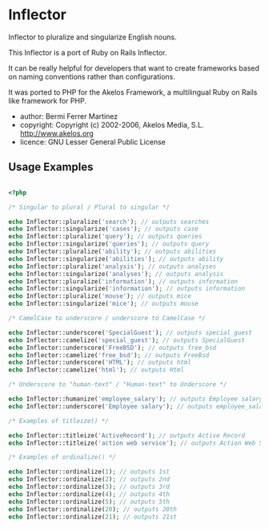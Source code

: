 Inflector
=========

Inflector to pluralize and singularize English nouns.

This Inflector is a port of Ruby on Rails Inflector.

It can be really helpful for developers that want to
create frameworks based on naming conventions rather than
configurations.

It was ported to PHP for the Akelos Framework, a
multilingual Ruby on Rails like framework for PHP.

* author: Bermi Ferrer Martinez
* copyright: Copyright (c) 2002-2006, Akelos Media, S.L. http://www.akelos.org
* licence: GNU Lesser General Public License

Usage Examples
--------------

``` php

<?php

/* Singular to plural / Plural to singular */

echo Inflector::pluralize('search'); // outputs searches
echo Inflector::singularize('cases'); // outputs case
echo Inflector::pluralize('query'); // outputs queries
echo Inflector::singularize('queries'); // outputs query
echo Inflector::pluralize('ability'); // outputs abilities
echo Inflector::singularize('abilities'); // outputs ability
echo Inflector::pluralize('analysis'); // outputs analyses
echo Inflector::singularize('analyses'); // outputs analysis
echo Inflector::pluralize('information'); // outputs information
echo Inflector::singularize('information'); // outputs information
echo Inflector::pluralize('mouse'); // outputs mice
echo Inflector::singularize('mice'); // outputs mouse

/* CamelCase to underscore / underscore to CamelCase */

echo Inflector::underscore('SpecialGuest'); // outputs special_guest
echo Inflector::camelize('special_guest'); // outputs SpecialGuest
echo Inflector::underscore('FreeBSD'); // outputs free_bsd
echo Inflector::camelize('free_bsd'); // outputs FreeBsd
echo Inflector::underscore('HTML'); // outputs html
echo Inflector::camelize('html'); // outputs Html

/* Underscore to "human-text" / "Human-text" to Underscore */

echo Inflector::humanize('employee_salary'); // outputs Employee salary
echo Inflector::underscore('Employee salary'); // outputs employee_salary

/* Examples of titleize() */

echo Inflector::titleize('ActiveRecord'); // outputs Active Record
echo Inflector::titleize('action web service'); // outputs Action Web Service

/* Examples of ordinalize() */

echo Inflector::ordinalize(1); // outputs 1st
echo Inflector::ordinalize(2); // outputs 2nd
echo Inflector::ordinalize(3); // outputs 3rd
echo Inflector::ordinalize(4); // outputs 4th
echo Inflector::ordinalize(5); // outputs 5th
echo Inflector::ordinalize(20); // outputs 20th
echo Inflector::ordinalize(21); // outputs 21st

```

